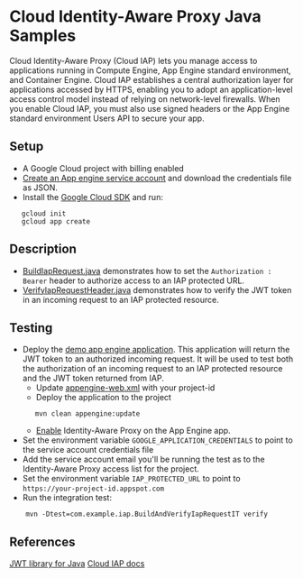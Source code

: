 # Cloud Identity-Aware Proxy Java Samples
Cloud Identity-Aware Proxy (Cloud IAP) lets you manage access to applications running in Compute Engine, App Engine standard environment, and Container Engine. Cloud IAP establishes a central authorization layer for applications accessed by HTTPS, enabling you to adopt an application-level access control model instead of relying on network-level firewalls. When you enable Cloud IAP, you must also use signed headers or the App Engine standard environment Users API to secure your app.
## Setup
- A Google Cloud project with billing enabled
- [Create an App engine service account](https://cloud.google.com/docs/authentication#getting_credentials_for_server-centric_flow) and download the credentials file as JSON.
- Install the [Google Cloud SDK](https://cloud.google.com/sdk/) and run:
```
   gcloud init
   gcloud app create
```

## Description

- [BuildIapRequest.java](src/main/java/com/example/iap/BuildIapRequest.java) demonstrates how to set the
`Authorization : Bearer` header to authorize access to an IAP protected URL.
- [VerifyIapRequestHeader.java](src/main/java/com/example/iap/VerifyIapRequestHeader.java) demonstrates how to
verify the JWT token in an incoming request to an IAP protected resource.

## Testing
- Deploy the [demo app engine application](../appengine/iap/README.md). This application will return the JWT token to an authorized incoming request.
It will be used to test both the authorization of an incoming request to an IAP protected resource and the JWT token returned from IAP.
    - Update [appengine-web.xml](../appengine/src/main/webapp/WEB-INF/appengine-web.xml)
    with your project-id
    -  Deploy the application to the project
    ```
       mvn clean appengine:update
    ```
    - [Enable](https://cloud.google.com/iap/docs/app-engine-quickstart) Identity-Aware Proxy on the App Engine app.
- Set the environment variable `GOOGLE_APPLICATION_CREDENTIALS` to point to the service account credentials file
- Add the service account email you'll be running the test as to the Identity-Aware Proxy access list for the project.
- Set the environment variable `IAP_PROTECTED_URL` to point to `https://your-project-id.appspot.com`
- Run the integration test:
```
    mvn -Dtest=com.example.iap.BuildAndVerifyIapRequestIT verify
```

## References
[JWT library for Java](https://github.com/auth0/java-jwt)
[Cloud IAP docs](https://cloud.google.com/iap/docs/)
